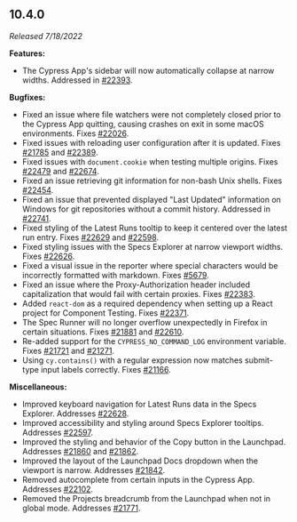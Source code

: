 ## 10.4.0

_Released 7/18/2022_

**Features:**

- The Cypress App's sidebar will now automatically collapse at narrow widths.
  Addressed in [#22393](https://github.com/cypress-io/cypress/issues/22393).

**Bugfixes:**

- Fixed an issue where file watchers were not completely closed prior to the
  Cypress App quitting, causing crashes on exit in some macOS environments.
  Fixes [#22026](https://github.com/cypress-io/cypress/issues/22026).
- Fixed issues with reloading user configuration after it is updated. Fixes
  [#21785](https://github.com/cypress-io/cypress/issues/21785) and
  [#22389](https://github.com/cypress-io/cypress/issues/22389).
- Fixed issues with `document.cookie` when testing multiple origins. Fixes
  [#22479](https://github.com/cypress-io/cypress/issues/22479) and
  [#22674](https://github.com/cypress-io/cypress/issues/22674).
- Fixed an issue retrieving git information for non-bash Unix shells. Fixes
  [#22454](https://github.com/cypress-io/cypress/issues/22454).
- Fixed an issue that prevented displayed "Last Updated" information on Windows
  for git repositories without a commit history. Addressed in
  [#22741](https://github.com/cypress-io/cypress/issues/22741).
- Fixed styling of the Latest Runs tooltip to keep it centered over the latest
  run entry. Fixes [#22629](https://github.com/cypress-io/cypress/issues/22629)
  and [#22598](https://github.com/cypress-io/cypress/issues/22598).
- Fixed styling issues with the Specs Explorer at narrow viewport widths. Fixes
  [#22626](https://github.com/cypress-io/cypress/issues/22626).
- Fixed a visual issue in the reporter where special characters would be
  incorrectly formatted with markdown. Fixes
  [#5679](https://github.com/cypress-io/cypress/issues/5679).
- Fixed an issue where the Proxy-Authorization header included capitalization
  that would fail with certain proxies. Fixes
  [#22383](https://github.com/cypress-io/cypress/issues/22383).
- Added `react-dom` as a required dependency when setting up a React project for
  Component Testing. Fixes
  [#22371](https://github.com/cypress-io/cypress/issues/22371).
- The Spec Runner will no longer overflow unexpectedly in Firefox in certain
  situations. Fixes [#21881](https://github.com/cypress-io/cypress/issues/21881)
  and [#22610](https://github.com/cypress-io/cypress/issues/22610).
- Re-added support for the `CYPRESS_NO_COMMAND_LOG` environment variable. Fixes
  [#21721](https://github.com/cypress-io/cypress/issues/21721) and
  [#21271](https://github.com/cypress-io/cypress/issues/21271).
- Using `cy.contains()` with a regular expression now matches submit-type input
  labels correctly. Fixes
  [#21166](https://github.com/cypress-io/cypress/issues/21166).

**Miscellaneous:**

- Improved keyboard navigation for Latest Runs data in the Specs Explorer.
  Addresses [#22628](https://github.com/cypress-io/cypress/issues/22628).
- Improved accessibility and styling around Specs Explorer tooltips. Addresses
  [#22597](https://github.com/cypress-io/cypress/issues/22597).
- Improved the styling and behavior of the Copy button in the Launchpad.
  Addresses [#21860](https://github.com/cypress-io/cypress/issues/21860) and
  [#21862](https://github.com/cypress-io/cypress/issues/21862).
- Improved the layout of the Launchpad Docs dropdown when the viewport is
  narrow. Addresses
  [#21842](https://github.com/cypress-io/cypress/issues/21842).
- Removed autocomplete from certain inputs in the Cypress App. Addresses
  [#22102](https://github.com/cypress-io/cypress/issues/22102).
- Removed the Projects breadcrumb from the Launchpad when not in global mode.
  Addresses [#21771](https://github.com/cypress-io/cypress/issues/21771).
